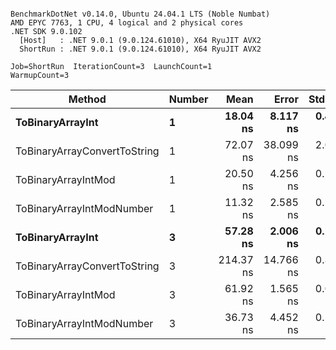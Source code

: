 ```

BenchmarkDotNet v0.14.0, Ubuntu 24.04.1 LTS (Noble Numbat)
AMD EPYC 7763, 1 CPU, 4 logical and 2 physical cores
.NET SDK 9.0.102
  [Host]   : .NET 9.0.1 (9.0.124.61010), X64 RyuJIT AVX2
  ShortRun : .NET 9.0.1 (9.0.124.61010), X64 RyuJIT AVX2

Job=ShortRun  IterationCount=3  LaunchCount=1  
WarmupCount=3  

```
| Method                       | Number | Mean      | Error     | StdDev   | Min       | Max       | Gen0   | Allocated |
|----------------------------- |------- |----------:|----------:|---------:|----------:|----------:|-------:|----------:|
| **ToBinaryArrayInt**             | **1**      |  **18.04 ns** |  **8.117 ns** | **0.445 ns** |  **17.65 ns** |  **18.52 ns** | **0.0019** |      **32 B** |
| ToBinaryArrayConvertToString | 1      |  72.07 ns | 38.099 ns | 2.088 ns |  70.13 ns |  74.28 ns | 0.0057 |      96 B |
| ToBinaryArrayIntMod          | 1      |  20.50 ns |  4.256 ns | 0.233 ns |  20.26 ns |  20.72 ns | 0.0019 |      32 B |
| ToBinaryArrayIntModNumber    | 1      |  11.32 ns |  2.585 ns | 0.142 ns |  11.17 ns |  11.44 ns | 0.0019 |      32 B |
| **ToBinaryArrayInt**             | **3**      |  **57.28 ns** |  **2.006 ns** | **0.110 ns** |  **57.21 ns** |  **57.41 ns** | **0.0057** |      **96 B** |
| ToBinaryArrayConvertToString | 3      | 214.37 ns | 14.766 ns | 0.809 ns | 213.52 ns | 215.12 ns | 0.0176 |     296 B |
| ToBinaryArrayIntMod          | 3      |  61.92 ns |  1.565 ns | 0.086 ns |  61.85 ns |  62.02 ns | 0.0057 |      96 B |
| ToBinaryArrayIntModNumber    | 3      |  36.73 ns |  4.452 ns | 0.244 ns |  36.45 ns |  36.88 ns | 0.0057 |      96 B |

